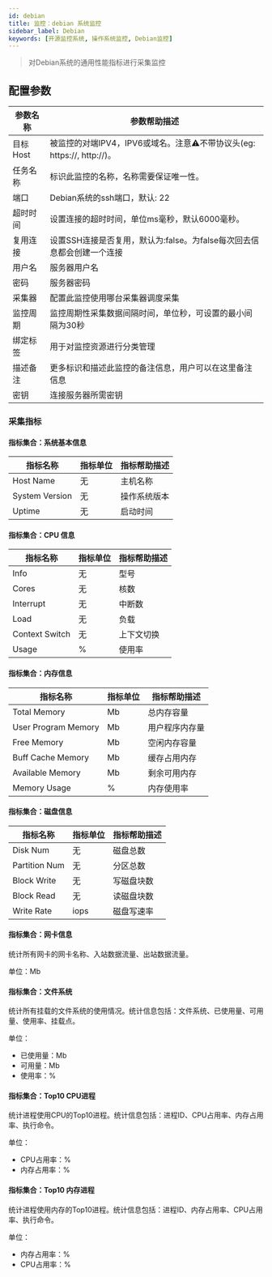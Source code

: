 ```yaml
---
id: debian  
title: 监控：debian 系统监控  
sidebar_label: Debian
keywords: [开源监控系统, 操作系统监控, Debian监控]
---
```


> 对Debian系统的通用性能指标进行采集监控

## 配置参数

|  参数名称  |                        参数帮助描述                        |
|--------|------------------------------------------------------|
| 目标Host | 被监控的对端IPV4，IPV6或域名。注意⚠️不带协议头(eg: https://, http://)。 |
| 任务名称   | 标识此监控的名称，名称需要保证唯一性。                                  |
| 端口     | Debian系统的ssh端口，默认: 22                                |
| 超时时间   | 设置连接的超时时间，单位ms毫秒，默认6000毫秒。                           |
| 复用连接   | 设置SSH连接是否复用，默认为:false。为false每次回去信息都会创建一个连接           |
| 用户名    | 服务器用户名                                               |
| 密码     | 服务器密码                                                |
| 采集器    | 配置此监控使用哪台采集器调度采集                                     |
| 监控周期   | 监控周期性采集数据间隔时间，单位秒，可设置的最小间隔为30秒                       |
| 绑定标签   | 用于对监控资源进行分类管理                                        |
| 描述备注   | 更多标识和描述此监控的备注信息，用户可以在这里备注信息                          |
| 密钥     | 连接服务器所需密钥                                            |

### 采集指标

#### 指标集合：系统基本信息

|      指标名称      | 指标单位 | 指标帮助描述 |
|----------------|------|--------|
| Host Name      | 无    | 主机名称   |
| System Version | 无    | 操作系统版本 |
| Uptime         | 无    | 启动时间   |

#### 指标集合：CPU 信息

|      指标名称      | 指标单位 | 指标帮助描述 |
|----------------|------|--------|
| Info           | 无    | 型号     |
| Cores          | 无    | 核数     |
| Interrupt      | 无    | 中断数    |
| Load           | 无    | 负载     |
| Context Switch | 无    | 上下文切换  |
| Usage          | %    | 使用率    |

#### 指标集合：内存信息

|        指标名称         | 指标单位 | 指标帮助描述  |
|---------------------|------|---------|
| Total Memory        | Mb   | 总内存容量   |
| User Program Memory | Mb   | 用户程序内存量 |
| Free Memory         | Mb   | 空闲内存容量  |
| Buff Cache Memory   | Mb   | 缓存占用内存  |
| Available Memory    | Mb   | 剩余可用内存  |
| Memory Usage        | %    | 内存使用率   |

#### 指标集合：磁盘信息

|     指标名称      | 指标单位 | 指标帮助描述 |
|---------------|------|--------|
| Disk Num      | 无    | 磁盘总数   |
| Partition Num | 无    | 分区总数   |
| Block Write   | 无    | 写磁盘块数  |
| Block Read    | 无    | 读磁盘块数  |
| Write Rate    | iops | 磁盘写速率  |

#### 指标集合：网卡信息

统计所有网卡的网卡名称、入站数据流量、出站数据流量。

单位：Mb

#### 指标集合：文件系统

统计所有挂载的文件系统的使用情况。统计信息包括：文件系统、已使用量、可用量、使用率、挂载点。

单位：

- 已使用量：Mb
- 可用量：Mb
- 使用率：%

#### 指标集合：Top10 CPU进程

统计进程使用CPU的Top10进程。统计信息包括：进程ID、CPU占用率、内存占用率、执行命令。

单位：

- CPU占用率：%
- 内存占用率：%

#### 指标集合：Top10 内存进程

统计进程使用内存的Top10进程。统计信息包括：进程ID、内存占用率、CPU占用率、执行命令。

单位：

- 内存占用率：%
- CPU占用率：%


